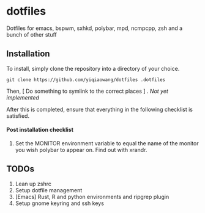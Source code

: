# dotfiles
Dotfiles for emacs, bspwm, sxhkd, polybar, mpd, ncmpcpp, zsh and a bunch of other stuff


## Installation
To install, simply clone the repository into a directory of your choice.  
```
git clone https://github.com/yiqiaowang/dotfiles .dotfiles
```

Then, [ Do something to symlink to the correct places ] . _Not yet implemented_

After this is completed, ensure that everything in the following checklist is satisfied.  
#### Post installation checklist
1. Set the MONITOR environment variable to equal the name of the monitor you wish polybar to appear on. Find out with xrandr.


## TODOs
1. Lean up zshrc
2. Setup dotfile management
3. [Emacs] Rust, R and python environments and ripgrep plugin
4. Setup gnome keyring and ssh keys

